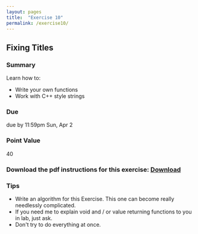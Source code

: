 ```yaml
---
layout: pages
title:  "Exercise 10"
permalink: /exercise10/
---
```


## Fixing Titles

### Summary

Learn how to:

- Write your own functions
- Work with C++ style strings

### Due
due by 11:59pm Sun, Apr 2

### Point Value
40

### Download the pdf instructions for this exercise: [Download](https://github.com/jeungsook/cs135/raw/master/exercises/pdf/CS%20135%20Spring%202017%20Exercise%20%2310.pdf)

### Tips
- Write an algorithm for this Exercise. This one can become really needlessly complicated.
- If you need me to explain void and / or value returning functions to you in lab, just ask.
- Don't try to do everything at once.
